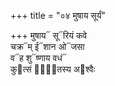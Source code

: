 +++
title = "०४ मुषाय सूर्यं"

+++
मुषाय᳓ सू᳓रियं कवे  
चक्र᳓म् ई᳓शान ओ᳓जसा  
व᳓ह शु᳓ष्णाय वधं᳓  
कु᳓त्सं वा᳐᳓तस्य अ᳓श्वैः